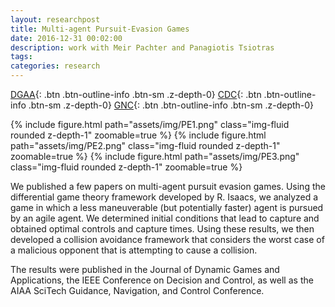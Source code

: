 ```yaml
---
layout: researchpost
title: Multi-agent Pursuit-Evasion Games
date: 2016-12-31 00:02:00
description: work with Meir Pachter and Panagiotis Tsiotras
tags: 
categories: research
---
```


[DGAA](http://link.springer.com/article/10.1007/s13235-014-0130-2/){: .btn .btn-outline-info .btn-sm .z-depth-0} [CDC](https://ieeexplore.ieee.org/document/7040055/){: .btn .btn-outline-info .btn-sm .z-depth-0} [GNC](https://arc.aiaa.org/doi/10.2514/6.2016-2100){: .btn .btn-outline-info .btn-sm .z-depth-0}


{% include figure.html path="assets/img/PE1.png" class="img-fluid rounded z-depth-1" zoomable=true %}
{% include figure.html path="assets/img/PE2.png" class="img-fluid rounded z-depth-1" zoomable=true %}
{% include figure.html path="assets/img/PE3.png" class="img-fluid rounded z-depth-1" zoomable=true %}  

We published a few papers on multi-agent pursuit evasion games. Using the differential game theory framework developed by R. Isaacs, we analyzed a game in which a less maneuverable (but potentially faster) agent is pursued by an agile agent. We determined initial conditions that lead to capture and obtained optimal controls and capture times. Using these results, we then developed a collision avoidance framework that considers the worst case of a malicious opponent that is attempting to cause a collision.  

The results were published in the Journal of Dynamic Games and Applications, the IEEE Conference on Decision and Control, as well as the AIAA SciTech Guidance, Navigation, and Control Conference.
